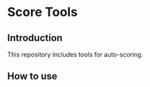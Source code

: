 # Score Tools
## Introduction

This repository includes tools for auto-scoring.


## How to use




